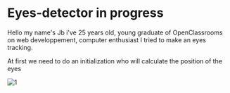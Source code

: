 # Eyes-detector in progress

  Hello my name's Jb i've 25 years old, young graduate of OpenClassrooms on web developpement, computer enthusiast I tried to make an eyes tracking.




At first we need to do an initialization who will calculate the position of the eyes

![1](https://user-images.githubusercontent.com/54853371/64656121-a991ce80-d42e-11e9-8d7b-f63e0fb890a0.jpg)



